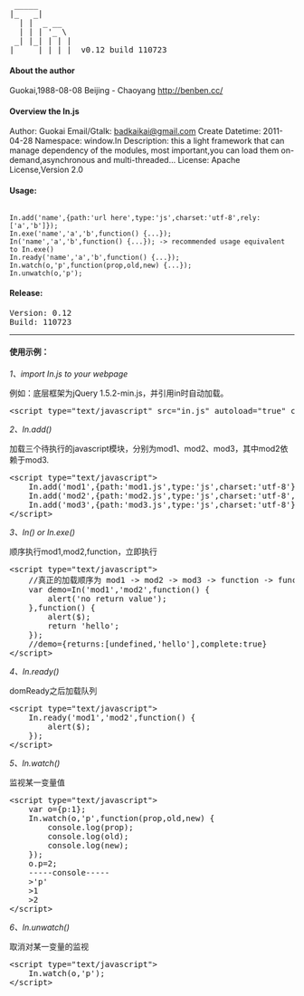 <pre>
 _____       
|_   _|      
  | |  _ __  
  | | | '_ \ 
 _| |_| | | |
|_____|_| |_|  v0.12 build 110723
</pre>

#### About the author

Guokai,1988-08-08
Beijing - Chaoyang
http://benben.cc/

#### Overview the In.js

Author: Guokai
Email/Gtalk: badkaikai@gmail.com
Create Datetime: 2011-04-28
Namespace: window.In
Description: this a light framework that can manage dependency of the modules,
most important,you can load them on-demand,asynchronous and multi-threaded...
License: Apache License,Version 2.0

#### Usage:

<code>
In.add('name',{path:'url here',type:'js',charset:'utf-8',rely:['a','b']});
In.exe('name','a','b',function() {...});
In('name','a','b',function() {...}); -> recommended usage equivalent to In.exe()
In.ready('name','a','b',function() {...});
In.watch(o,'p',function(prop,old,new) {...});
In.unwatch(o,'p');
</code>

#### Release:

<pre>
Version: 0.12
Build: 110723
</pre>

**************************************************************************

#### 使用示例：

*1、import In.js to your webpage*

例如：底层框架为jQuery 1.5.2-min.js，并引用in时自动加载。

<pre>
&lt;script type="text/javascript" src="in.js" autoload="true" core="jquery 1.5.2-min.js"&gt;&lt;/script&gt;
</pre>

*2、In.add()*

加载三个待执行的javascript模块，分别为mod1、mod2、mod3，其中mod2依赖于mod3.

<pre>
&lt;script type="text/javascript"&gt;
	In.add('mod1',{path:'mod1.js',type:'js',charset:'utf-8'});
	In.add('mod2',{path:'mod2.js',type:'js',charset:'utf-8',rely:['mod3']});
	In.add('mod3',{path:'mod3.js',type:'js',charset:'utf-8'});
&lt;/script&gt;
</pre>

*3、In() or In.exe()*

顺序执行mod1,mod2,function，立即执行

<pre>
&lt;script type="text/javascript"&gt;
	//真正的加载顺序为 mod1 -> mod2 -> mod3 -> function -> function
	var demo=In('mod1','mod2',function() {
		alert('no return value');
	},function() {
		alert($);
		return 'hello';
	});
	//demo={returns:[undefined,'hello'],complete:true}
&lt;/script&gt;
</pre>

*4、In.ready()*

domReady之后加载队列

<pre>
&lt;script type="text/javascript"&gt;
	In.ready('mod1','mod2',function() {
		alert($);
	});
&lt;/script&gt;
</pre>

*5、In.watch()*

监视某一变量值

<pre>
&lt;script type="text/javascript"&gt;
	var o={p:1};
	In.watch(o,'p',function(prop,old,new) {
		console.log(prop);
		console.log(old);
		console.log(new);
	});
	o.p=2;
	-----console-----
	>'p'
	>1
	>2
&lt;/script&gt;
</pre>

*6、In.unwatch()*

取消对某一变量的监视

<pre>
&lt;script type="text/javascript"&gt;
	In.watch(o,'p');
&lt;/script&gt;
</pre>